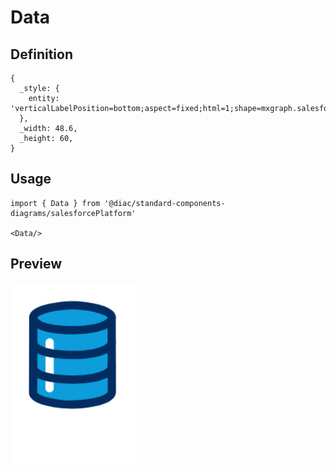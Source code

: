 # Data

## Definition

```
{
  _style: { 
    entity: 'verticalLabelPosition=bottom;aspect=fixed;html=1;shape=mxgraph.salesforce.data;',
  },
  _width: 48.6,
  _height: 60,
}
```

## Usage

```
import { Data } from '@diac/standard-components-diagrams/salesforcePlatform'

<Data/>
```

## Preview

<img src="./data.png" width="200"/>
